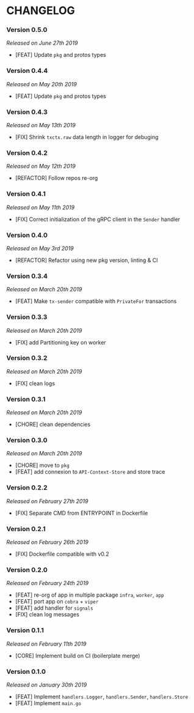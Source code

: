 # CHANGELOG

### Version 0.5.0

*Released on June 27th 2019*

- [FEAT] Update `pkg` and protos types

### Version 0.4.4

*Released on May 20th 2019*

- [FEAT] Update `pkg` and protos types

### Version 0.4.3

*Released on May 13th 2019*

- [FIX] Shrink `txctx.raw` data length in logger for debuging

### Version 0.4.2

*Released on May 12th 2019*

- [REFACTOR] Follow repos re-org

### Version 0.4.1

*Released on May 11th 2019*

- [FIX] Correct initialization of the gRPC client in the `Sender` handler

### Version 0.4.0

*Released on May 3rd 2019*

- [REFACTOR] Refactor using new pkg version, linting & CI

### Version 0.3.4

*Released on March 20th 2019*

- [FEAT] Make `tx-sender` compatible with `PrivateFor` transactions

### Version 0.3.3

*Released on March 20th 2019*

- [FIX] add Partitioning key on worker

### Version 0.3.2

*Released on March 20th 2019*

- [FIX] clean logs
 
### Version 0.3.1

*Released on March 20th 2019*

- [CHORE] clean dependencies

### Version 0.3.0

*Released on March 20th 2019*

- [CHORE] move to `pkg`
- [FEAT] add connexion to `API-Context-Store` and store trace

### Version 0.2.2

*Released on February 27th 2019*

- [FIX] Separate CMD from ENTRYPOINT in Dockerfile

### Version 0.2.1

*Released on February 26th 2019*

- [FIX] Dockerfile compatible with v0.2

### Version 0.2.0

*Released on February 24th 2019*

- [FEAT] re-org of app in multiple package `infra`, `worker`, `app`
- [FEAT] port app on `cobra` + `viper`
- [FEAT] add handler for `signals`
- [FIX] clean log messages

### Version 0.1.1

*Released on February 11th 2019*

- [CORE] Implement build on CI (boilerplate merge)

### Version 0.1.0

*Released on January 30th 2019*

- [FEAT] Implement `handlers.Logger`, `handlers.Sender`, `handlers.Store`
- [FEAT] Implement `main.go`